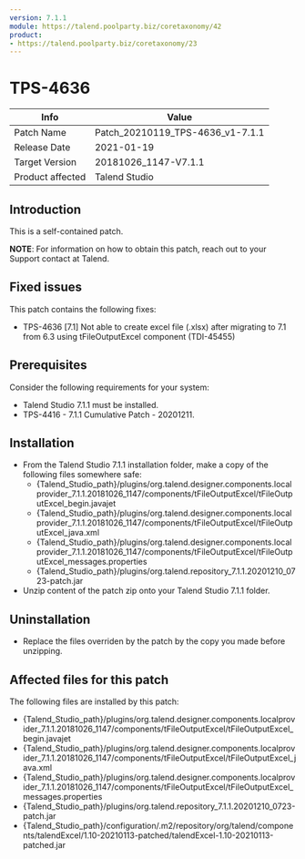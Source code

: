 ```yaml
---
version: 7.1.1
module: https://talend.poolparty.biz/coretaxonomy/42
product:
- https://talend.poolparty.biz/coretaxonomy/23
---
```


# TPS-4636

| Info             | Value |
| ---------------- | ---------------- |
| Patch Name       | Patch\_20210119_TPS-4636\_v1-7.1.1 |
| Release Date     | 2021-01-19 |
| Target Version   | 20181026\_1147-V7.1.1 |
| Product affected | Talend Studio |

## Introduction

This is a self-contained patch.

**NOTE**: For information on how to obtain this patch, reach out to your Support contact at Talend.

## Fixed issues

This patch contains the following fixes:

- TPS-4636 [7.1] Not able to create excel file (.xlsx) after migrating to 7.1 from 6.3 using tFileOutputExcel component (TDI-45455)

## Prerequisites

Consider the following requirements for your system:

- Talend Studio 7.1.1 must be installed.
- TPS-4416 - 7.1.1 Cumulative Patch - 20201211.

## Installation
- From the Talend Studio 7.1.1 installation folder, make a copy of the following files somewhere safe:
    - {Talend_Studio_path}/plugins/org.talend.designer.components.localprovider_7.1.1.20181026_1147/components/tFileOutputExcel/tFileOutputExcel_begin.javajet
    - {Talend_Studio_path}/plugins/org.talend.designer.components.localprovider_7.1.1.20181026_1147/components/tFileOutputExcel/tFileOutputExcel_java.xml
    - {Talend_Studio_path}/plugins/org.talend.designer.components.localprovider_7.1.1.20181026_1147/components/tFileOutputExcel/tFileOutputExcel_messages.properties
    - {Talend_Studio_path}/plugins/org.talend.repository_7.1.1.20201210_0723-patch.jar
- Unzip content of the patch zip onto your Talend Studio 7.1.1 folder.

## Uninstallation

- Replace the files overriden by the patch by the copy you made before unzipping.

## Affected files for this patch

The following files are installed by this patch:

- {Talend_Studio_path}/plugins/org.talend.designer.components.localprovider_7.1.1.20181026_1147/components/tFileOutputExcel/tFileOutputExcel_begin.javajet
- {Talend_Studio_path}/plugins/org.talend.designer.components.localprovider_7.1.1.20181026_1147/components/tFileOutputExcel/tFileOutputExcel_java.xml
- {Talend_Studio_path}/plugins/org.talend.designer.components.localprovider_7.1.1.20181026_1147/components/tFileOutputExcel/tFileOutputExcel_messages.properties
- {Talend_Studio_path}/plugins/org.talend.repository_7.1.1.20201210_0723-patch.jar
- {Talend_Studio_path}/configuration/.m2/repository/org/talend/components/talendExcel/1.10-20210113-patched/talendExcel-1.10-20210113-patched.jar
